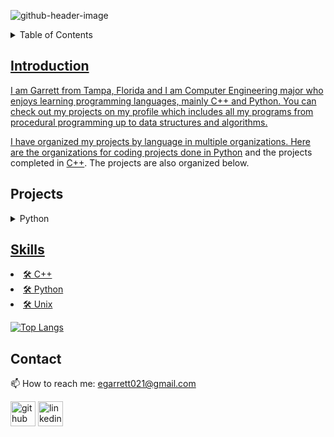 ![github-header-image](https://github.com/garrettbovo/garrettbovo/assets/154717520/b7afe3a0-edb2-4cea-8b47-e687daa11c87)

<details>
<summary>Table of Contents</summary>
<ol>
  <li>
    <a href='#introduction'>Introduction</a>
  </li>
  <li>
    <a href='#projects'>Projects</a>
  </li>
  <li>
    <a href='#skills'>Skills</a>
  </li>
  <li>
    <a href='#Contact'>Contact</ol>
</details>

## Introduction
I am Garrett from Tampa, Florida and I am Computer Engineering major who enjoys learning programming languages, mainly C++ and Python. You can check out my projects on my profile which includes all my programs from procedural programming up to data structures and algorithms.

I have organized my projects by language in multiple organizations.  Here are the organizations for coding projects done in [Python](https://github.com/Python-Coding-Assignments) and the projects completed in [C++](https://github.com/CPP-Programming-Assingments).  The projects are also organized below.

## Projects
<details>
<summary>Python</summary>
<ul>
<details>
<summary>Procedural Programming Projects</summary>
</li>
</ol>
<ul>
  <li>
    <a href='https://github.com/Python-Coding-Assignments/Ticket-System'>Ticket-System</a>
  </li>
  <li>
    <a href='https://github.com/Python-Coding-Assignments/Grade-Calculator'>Grade-Calculator</a>
  </li>
  <li>
    <a href='https://github.com/Python-Coding-Assignments/Coin-Game'>Coin-Game</a>
  </li>
  <li>
    <a href='https://github.com/Python-Coding-Assignments/Numbers'>Numbers</a>
  </li>
  <li>
    <a href='#Contact'>Calculating-NFL-Passer-Ratings</ol>
</details>
</details>

## Skills
<li>
  🛠 C++
</li>
<li>
  🛠 Python
</li>
<li>
  🛠 Unix
</li>  


[![Top Langs](https://github-readme-stats.vercel.app/api/top-langs/?username=garrettbovo)](https://github.com/garrettbovo/github-readme-stats)



## Contact
📫 How to reach me: egarrett021@gmail.com 


[<img src='https://cdn.jsdelivr.net/npm/simple-icons@3.0.1/icons/github.svg' alt='github' height='40'>](https://github.com/garrettbovo)  [<img src='https://cdn.jsdelivr.net/npm/simple-icons@3.0.1/icons/linkedin.svg' alt='linkedin' height='40'>](https://www.linkedin.com/in/garrett-ellis-740b202a6/)  

